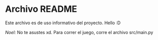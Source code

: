 # Archivo README

Este archivo es de uso informativo del proyecto.
Hello :D

*Noel:*
No te asustes xd. Para correr el juego, corre el archivo
src/main.py
